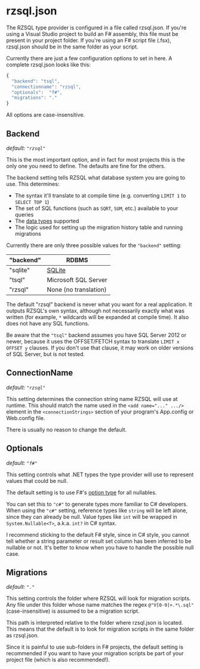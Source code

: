 # rzsql.json

The RZSQL type provider is configured in a file called rzsql.json. If you're
using a Visual Studio project to build an F# assembly, this file must be present
in your project folder. If you're using an F# script file (.fsx), rzsql.json
should be in the same folder as your script.

Currently there are just a few configuration options to set in here. A complete
rzsql.json looks like this:

```javascript
{
  "backend": "tsql",
  "connectionname": "rzsql",
  "optionals":  "f#",
  "migrations": "."
}
```

All options are case-insensitive.

## Backend

_default: `"rzsql"`_

This is the most important option, and in fact for most projects this is the
only one you need to define. The defaults are fine for the others.

The backend setting tells RZSQL what database system you are going to use. This
determines:

* The syntax it'll translate to at compile time (e.g. converting `LIMIT 1` to `SELECT TOP 1`)
* The set of SQL functions (such as `SQRT`, `SUM`, etc.) available to your queries
* The [data types](../Language/DataTypes.md) supported
* The logic used for setting up the migration history table and running migrations

Currently there are only three possible values for the `"backend"` setting:

| "backend" | RDBMS                               |
|-----------|-------------------------------------|
| "sqlite"  | [SQLite](https://www.sqlite.org/)   |
| "tsql"    | Microsoft SQL Server                |
| "rzsql"   | None (no translation)               |

The default "rzsql" backend is never what you want for a real application. It
outputs RZSQL's own syntax, although not necessarily exactly what was written
(for example, `*` wildcards will be expanded at compile time). It also does not
have any SQL functions.

Be aware that the `"tsql"` backend assumes you have SQL Server 2012 or newer,
because it uses the OFFSET/FETCH syntax to translate `LIMIT x OFFSET y` clauses.
If you don't use that clause, it may work on older versions of SQL Server, but
is not tested.

## ConnectionName

_default: `"rzsql"`_

This setting determines the connection string name RZSQL will use at runtime.
This should match the name used in the `<add name="..." .../>` element in the
`<connectionStrings>` section of your program's App.config or Web.config file.

There is usually no reason to change the default.

## Optionals

_default: `"f#"`_

This setting controls what .NET types the type provider will use to represent
values that could be null.

The default setting is to use F#'s [option
type](https://docs.microsoft.com/en-us/dotnet/articles/fsharp/language-reference/options)
for all nullables.

You can set this to `"c#"` to generate types more familiar to C# developers.
When using the `"c#"` setting, reference types like `string` will be left alone,
since they can already be null. Value types like `int` will be wrapped in
`System.Nullable<T>`, a.k.a. `int?` in C# syntax.

I recommend sticking to the default F# style, since in C# style, you cannot tell
whether a string parameter or result set column has been inferred to be nullable
or not. It's better to know when you have to handle the possible null case.

## Migrations

_default: `"."`_

This setting controls the folder where RZSQL will look for migration scripts.
Any file under this folder whose name matches the regex `@"V[0-9]+.*\.sql"`
(case-insensitive) is assumed to be a migration script.

This path is interpreted relative to the folder where rzsql.json is located.
This means that the default is to look for migration scripts in the same folder
as rzsql.json.

Since it is painful to use sub-folders in F# projects, the default setting is
recommended if you want to have your migration scripts be part of your project
file (which is also recommended!).
